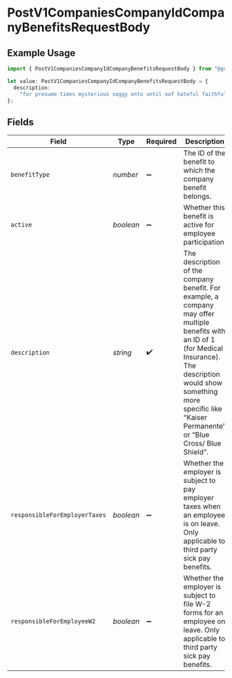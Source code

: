 # PostV1CompaniesCompanyIdCompanyBenefitsRequestBody

## Example Usage

```typescript
import { PostV1CompaniesCompanyIdCompanyBenefitsRequestBody } from "@gusto/embedded-api/models/operations";

let value: PostV1CompaniesCompanyIdCompanyBenefitsRequestBody = {
  description:
    "for presume times mysterious soggy onto until oof hateful faithfully",
};
```

## Fields

| Field                                                                                                                                                                                                                                         | Type                                                                                                                                                                                                                                          | Required                                                                                                                                                                                                                                      | Description                                                                                                                                                                                                                                   |
| --------------------------------------------------------------------------------------------------------------------------------------------------------------------------------------------------------------------------------------------- | --------------------------------------------------------------------------------------------------------------------------------------------------------------------------------------------------------------------------------------------- | --------------------------------------------------------------------------------------------------------------------------------------------------------------------------------------------------------------------------------------------- | --------------------------------------------------------------------------------------------------------------------------------------------------------------------------------------------------------------------------------------------- |
| `benefitType`                                                                                                                                                                                                                                 | *number*                                                                                                                                                                                                                                      | :heavy_minus_sign:                                                                                                                                                                                                                            | The ID of the benefit to which the company benefit belongs.                                                                                                                                                                                   |
| `active`                                                                                                                                                                                                                                      | *boolean*                                                                                                                                                                                                                                     | :heavy_minus_sign:                                                                                                                                                                                                                            | Whether this benefit is active for employee participation.                                                                                                                                                                                    |
| `description`                                                                                                                                                                                                                                 | *string*                                                                                                                                                                                                                                      | :heavy_check_mark:                                                                                                                                                                                                                            | The description of the company benefit. For example, a company may offer multiple benefits with an ID of 1 (for Medical Insurance). The description would show something more specific like “Kaiser Permanente” or “Blue Cross/ Blue Shield”. |
| `responsibleForEmployerTaxes`                                                                                                                                                                                                                 | *boolean*                                                                                                                                                                                                                                     | :heavy_minus_sign:                                                                                                                                                                                                                            | Whether the employer is subject to pay employer taxes when an employee is on leave. Only applicable to third party sick pay benefits.                                                                                                         |
| `responsibleForEmployeeW2`                                                                                                                                                                                                                    | *boolean*                                                                                                                                                                                                                                     | :heavy_minus_sign:                                                                                                                                                                                                                            | Whether the employer is subject to file W-2 forms for an employee on leave. Only applicable to third party sick pay benefits.                                                                                                                 |